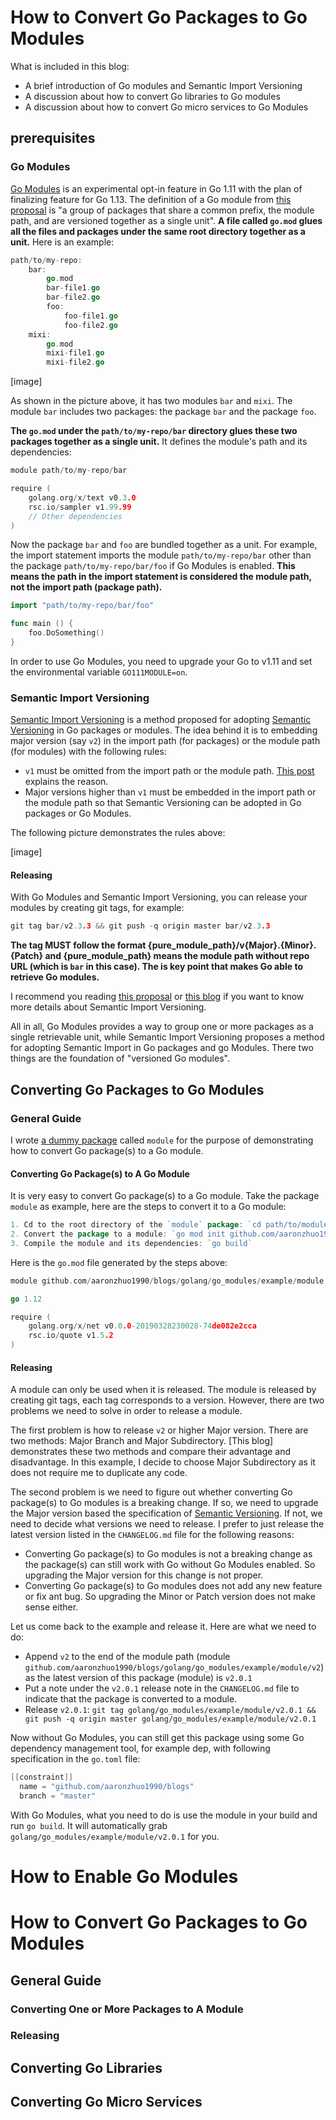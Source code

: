 # How to Convert Go Packages to Go Modules

What is included in this blog:
- A brief introduction of Go modules and Semantic Import Versioning
- A discussion about how to convert Go libraries to Go modules
- A discussion about how to convert Go micro services to Go Modules

## prerequisites

### Go Modules

[Go Modules](https://blog.golang.org/modules2019) is an experimental opt-in feature in Go 1.11 with the plan of finalizing feature for Go 1.13. The definition of a Go module from [this proposal](https://go.googlesource.com/proposal/+/master/design/24301-versioned-go.md) is "a group of packages that share a common prefix, the module path, and are versioned together as a single unit". **A file called `go.mod` glues all the files and packages under the same root directory together as a unit.** Here is an example:

```go
path/to/my-repo:
    bar:
        go.mod
        bar-file1.go
        bar-file2.go
        foo:
            foo-file1.go
            foo-file2.go
    mixi:
        go.mod
        mixi-file1.go
        mixi-file2.go
```

[image]

As shown in the picture above, it has two modules `bar` and `mixi`. The module `bar` includes two packages: the package `bar` and the package `foo`.

**The `go.mod` under the `path/to/my-repo/bar` directory glues these two packages together as a single unit.** It defines the module's path and its dependencies:

```go
module path/to/my-repo/bar

require (
	golang.org/x/text v0.3.0
	rsc.io/sampler v1.99.99
	// Other dependencies
)
```

Now the package `bar` and `foo` are bundled together as a unit. For example, the import statement imports the module `path/to/my-repo/bar` other than the package `path/to/my-repo/bar/foo` if Go Modules is enabled. **This means the path in the import statement is considered the module path, not the import path (package path).**

```go
import "path/to/my-repo/bar/foo"

func main () {
    foo.DoSomething()
}
```

In order to use Go Modules, you need to upgrade your Go to v1.11 and set the environmental variable `GO111MODULE=on`.


### Semantic Import Versioning

[Semantic Import Versioning](https://research.swtch.com/vgo-import) is a method proposed for adopting [Semantic Versioning](https://semver.org/) in Go packages or modules. The idea behind it is to embedding major version (say `v2`) in the import path (for packages) or the module path (for modules) with the following rules:

- `v1` must be omitted from the import path or the module path. [This post](https://github.com/golang/go/issues/24301#issuecomment-371228664) explains the reason.
- Major versions higher than `v1` must be embedded in the import path or the module path so that Semantic Versioning can be adopted in Go packages or Go Modules.

The following picture demonstrates the rules above:

[image]

#### Releasing

With Go Modules and Semantic Import Versioning, you can release your modules by creating git tags, for example:

```go
git tag bar/v2.3.3 && git push -q origin master bar/v2.3.3
```

**The tag MUST follow the format {pure_module_path}/v{Major}.{Minor}.{Patch} and {pure_module_path} means the module path without repo URL (which is `bar` in this case). The is key point that makes Go able to retrieve Go modules.**

I recommend you reading [this proposal]((https://research.swtch.com/vgo-import)) or [this blog]() if you want to know more details about Semantic Import Versioning.


All in all, Go Modules provides a way to group one or more packages as a single retrievable unit, while Semantic Import Versioning proposes a method for adopting Semantic Import in Go packages and go Modules. There two things are the foundation of "versioned Go modules".

## Converting Go Packages to Go Modules

### General Guide

I wrote [a dummy package](https://github.com/aaronzhuo1990/blogs/tree/master/golang/go_modules/example/module) called `module` for the purpose of demonstrating how to convert Go package(s) to a Go module.

#### Converting Go Package(s) to A Go Module

It is very easy to convert Go package(s) to a Go module. Take the package `module` as example, here are the steps to convert it to a Go module:

```go
1. Cd to the root directory of the `module` package: `cd path/to/module`
2. Convert the package to a module: `go mod init github.com/aaronzhuo1990/blogs/golang/go_modules/example/module`
3. Compile the module and its dependencies: `go build`
```

Here is the `go.mod` file generated by the steps above:

```go
module github.com/aaronzhuo1990/blogs/golang/go_modules/example/module

go 1.12

require (
	golang.org/x/net v0.0.0-20190328230028-74de082e2cca
	rsc.io/quote v1.5.2
)
```

#### Releasing

A module can only be used when it is released. The module is released by creating git tags, each tag corresponds to a version. However, there are two problems we need to solve in order to release a module.

The first problem is how to release `v2` or higher Major version. There are two methods: Major Branch and Major Subdirectory. [This blog] demonstrates these two methods and compare their advantage and disadvantage. In this example, I decide to choose Major Subdirectory as it does not require me to duplicate any code.

The second problem is we need to figure out whether converting Go package(s) to Go modules is a breaking change. If so, we need to upgrade the Major version based the specification of [Semantic Versioning](https://semver.org/). If not, we need to decide what versions we need to release. I prefer to just release the latest version listed in the `CHANGELOG.md` file for the following reasons:

- Converting Go package(s) to Go modules is not a breaking change as the package(s) can still work with Go without Go Modules enabled. So upgrading the Major version for this change is not proper.
- Converting Go package(s) to Go modules does not add any new feature or fix ant bug. So upgrading the Minor or Patch version does not make sense either.


Let us come back to the example and release it. Here are what we need to do:
- Append `v2` to the end of the module path (module `github.com/aaronzhuo1990/blogs/golang/go_modules/example/module/v2`) as the latest version of this package (module) is `v2.0.1`
- Put a note under the `v2.0.1` release note in the `CHANGELOG.md` file to indicate that the package is converted to a module.
- Release `v2.0.1`: `git tag golang/go_modules/example/module/v2.0.1 && git push -q origin master golang/go_modules/example/module/v2.0.1`

Now without Go Modules, you can still get this package using some Go dependency management tool, for example dep, with following specification in the `go.toml` file:

```go
[[constraint]]
  name = "github.com/aaronzhuo1990/blogs"
  branch = "master"
```

With Go Modules, what you need to do is use the module in your build and run `go build`. It will automatically grab `golang/go_modules/example/module/v2.0.1` for you.



# How to Enable Go Modules

# How to Convert Go Packages to Go Modules

## General Guide

### Converting One or More Packages to A Module

### Releasing


## Converting Go Libraries

## Converting Go Micro Services

